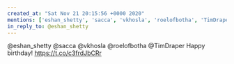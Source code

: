 ```yaml
---
created_at: "Sat Nov 21 20:15:56 +0000 2020"
mentions: ['eshan_shetty', 'sacca', 'vkhosla', 'roelofbotha', 'TimDraper']
in_reply_to: @eshan_shetty
---
```


@eshan_shetty @sacca @vkhosla @roelofbotha @TimDraper Happy birthday! https://t.co/c3frdJbCRr